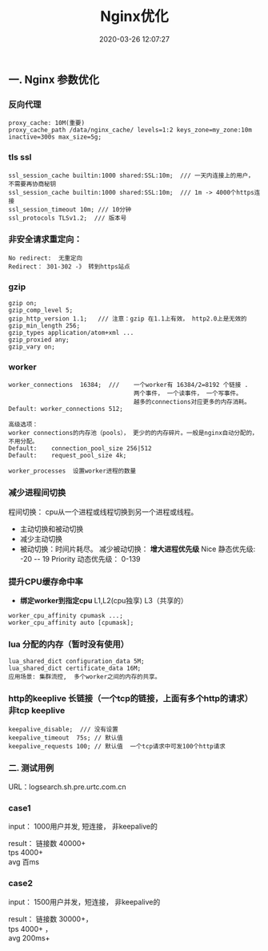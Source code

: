 ﻿---
title: Nginx优化
date: 2020-03-26 12:07:27
tags:
  - Nginx
categories:
  - 中间件
  - nginx
---

<p hidden></p>
<!-- more -->

## 一. Nginx 参数优化

###  反向代理
```	
proxy_cache: 10M(重要)
proxy_cache_path /data/nginx_cache/ levels=1:2 keys_zone=my_zone:10m inactive=300s max_size=5g;
```




### tls ssl
```
ssl_session_cache builtin:1000 shared:SSL:10m;  /// 一天内连接上的用户， 不需要再协商秘钥
ssl_session_cache builtin:1000 shared:SSL:10m;  /// 1m -> 4000个https连接
ssl_session_timeout 10m; /// 10分钟
ssl_protocols TLSv1.2;  /// 版本号
```

### 非安全请求重定向：
``` 
No redirect:  无重定向 
Redirect： 301-302 -》 转到https站点 
```

### gzip
```
gzip on;
gzip_comp_level 5;
gzip_http_version 1.1;   /// 注意：gzip 在1.1上有效， http2.0上是无效的
gzip_min_length 256;
gzip_types application/atom+xml ... 
gzip_proxied any;
gzip_vary on;
```


###  worker 
``` 
worker_connections  16384;  ///    一个worker有 16384/2=8192 ‬个链接 .
                                   两个事件， 一个读事件， 一个写事件。 
                                   越多的connections对应更多的内存消耗。
Default: worker_connections 512;                                 
```

``` 
高级选项：
worker connections的内存池（pools）， 更少的的内存碎片。一般是nginx自动分配的， 不用分配。
Default: 	connection_pool_size 256|512
Default: 	request_pool_size 4k;
```

```
worker_processes  设置worker进程的数量
```


### 减少进程间切换
程间切换： cpu从一个进程或线程切换到另一个进程或线程。

+ 主动切换和被动切换
+ 减少主动切换
+ 被动切换：时间片耗尽。 
减少被动切换： **增大进程优先级**
Nice 静态优先级: -20 -- 19
Priority 动态优先级： 0-139

### 提升CPU缓存命中率
+ **绑定worker到指定cpu**
L1,L2(cpu独享) 
L3（共享的）
``` 
worker_cpu_affinity cpumask ...;
worker_cpu_affinity auto [cpumask];
```

### lua 分配的内存（暂时没有使用）
``` 
lua_shared_dict configuration_data 5M;
lua_shared_dict certificate_data 16M;
应用场景: 集群流控,  多个worker之间的内存的共享。
```


### http的keeplive  长链接（一个tcp的链接，上面有多个http的请求）  非tcp keeplive 
``` 
keepalive_disable;  /// 没有设置
keepalive_timeout  75s; // 默认值
keepalive_requests 100; // 默认值  一个tcp请求中可发100个http请求
```

### 二. 测试用例
URL：logsearch.sh.pre.urtc.com.cn

### case1
input：
1000用户并发, 短连接， 非keepalive的   

result：
链接数  40000+  
tps 4000+   
avg 百ms   

### case2
input：
1500用户并发，短连接， 非keepalive的    

result：
链接数 30000+，  
tps 4000+ ，   
avg 200ms+  


